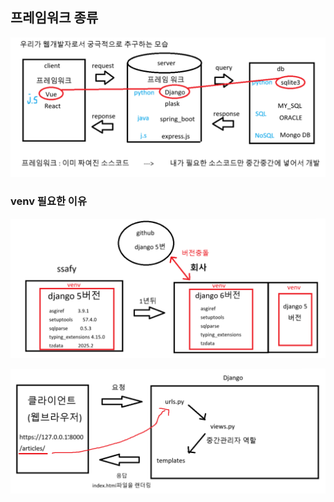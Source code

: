 
## 프레임워크 종류
![alt text](image.png)

### venv 필요한 이유
![alt text](image-1.png)

![alt text](image-2.png)